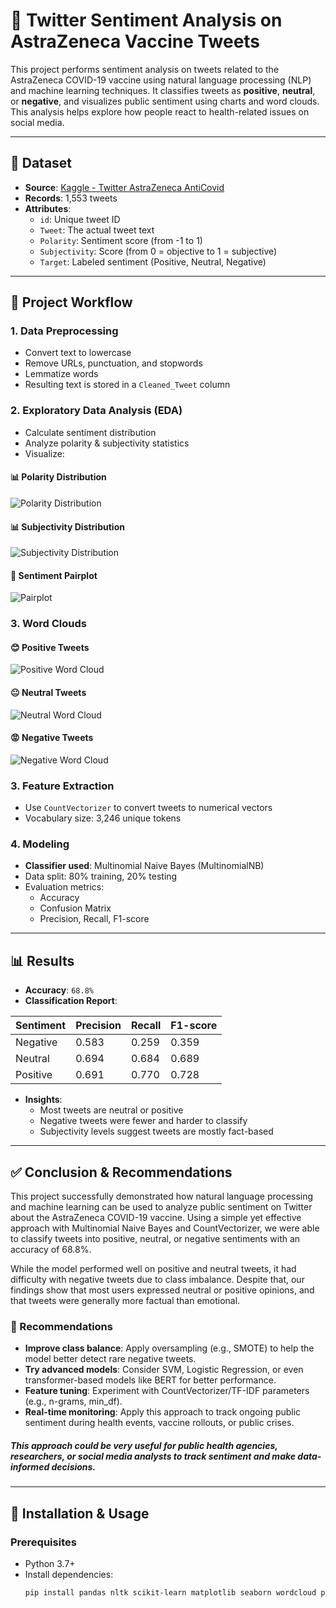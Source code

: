 # 🧠 Twitter Sentiment Analysis on AstraZeneca Vaccine Tweets

This project performs sentiment analysis on tweets related to the AstraZeneca COVID-19 vaccine using natural language processing (NLP) and machine learning techniques. It classifies tweets as **positive**, **neutral**, or **negative**, and visualizes public sentiment using charts and word clouds. This analysis helps explore how people react to health-related issues on social media.

---

## 📁 Dataset

- **Source**: [Kaggle - Twitter AstraZeneca AntiCovid](https://www.kaggle.com/datasets/gallo33henrique/twitter-astrazeneca-anticovid)
- **Records**: 1,553 tweets
- **Attributes**:
  - `id`: Unique tweet ID
  - `Tweet`: The actual tweet text
  - `Polarity`: Sentiment score (from -1 to 1)
  - `Subjectivity`: Score (from 0 = objective to 1 = subjective)
  - `Target`: Labeled sentiment (Positive, Neutral, Negative)

---

## 🚀 Project Workflow

### 1. **Data Preprocessing**
- Convert text to lowercase
- Remove URLs, punctuation, and stopwords
- Lemmatize words
- Resulting text is stored in a `Cleaned_Tweet` column

### 2. **Exploratory Data Analysis (EDA)**
- Calculate sentiment distribution
- Analyze polarity & subjectivity statistics
- Visualize:
 #### 📊 Polarity Distribution
![Polarity Distribution](output-visualization/polarity-distribution.png)

#### 📊 Subjectivity Distribution
![Subjectivity Distribution](output-visualization/subjetivity-polarity.png)

#### 🧩 Sentiment Pairplot
![Pairplot](output-visualization/pairplot.png)

### 3. Word Clouds

#### 😊 Positive Tweets
![Positive Word Cloud](output-visualization/positive-tweets-wordcloud.png)

#### 😐 Neutral Tweets
![Neutral Word Cloud](output-visualization/neutral-tweets-wordcloud.png)

#### 😡 Negative Tweets
![Negative Word Cloud](output-visualization/negative-tweets-wordcloud.png)

### 3. **Feature Extraction**
- Use `CountVectorizer` to convert tweets to numerical vectors
- Vocabulary size: 3,246 unique tokens

### 4. **Modeling**
- **Classifier used**: Multinomial Naive Bayes (MultinomialNB)
- Data split: 80% training, 20% testing
- Evaluation metrics:
  - Accuracy
  - Confusion Matrix
  - Precision, Recall, F1-score

---

## 📊 Results

- **Accuracy**: `68.8%`
- **Classification Report**:

| Sentiment | Precision | Recall | F1-score |
|-----------|-----------|--------|----------|
| Negative  | 0.583     | 0.259  | 0.359    |
| Neutral   | 0.694     | 0.684  | 0.689    |
| Positive  | 0.691     | 0.770  | 0.728    |

- **Insights**:
  - Most tweets are neutral or positive
  - Negative tweets were fewer and harder to classify
  - Subjectivity levels suggest tweets are mostly fact-based

---

## ✅ Conclusion & Recommendations

This project successfully demonstrated how natural language processing and machine learning can be used to analyze public sentiment on Twitter about the AstraZeneca COVID-19 vaccine. Using a simple yet effective approach with Multinomial Naive Bayes and CountVectorizer, we were able to classify tweets into positive, neutral, or negative sentiments with an accuracy of 68.8%.

While the model performed well on positive and neutral tweets, it had difficulty with negative tweets due to class imbalance. Despite that, our findings show that most users expressed neutral or positive opinions, and that tweets were generally more factual than emotional.

### 📌 Recommendations

- **Improve class balance**: Apply oversampling (e.g., SMOTE) to help the model better detect rare negative tweets.
- **Try advanced models**: Consider SVM, Logistic Regression, or even transformer-based models like BERT for better performance.
- **Feature tuning**: Experiment with CountVectorizer/TF-IDF parameters (e.g., n-grams, min_df).
- **Real-time monitoring**: Apply this approach to track ongoing public sentiment during health events, vaccine rollouts, or public crises.

##### This approach could be very useful for public health agencies, researchers, or social media analysts to track sentiment and make data-informed decisions.
---

## 🔧 Installation & Usage

### Prerequisites

- Python 3.7+
- Install dependencies:
  ```bash
  pip install pandas nltk scikit-learn matplotlib seaborn wordcloud plotly